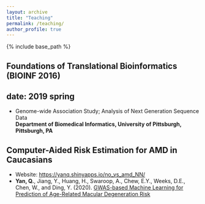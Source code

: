 ```yaml
---
layout: archive
title: "Teaching"
permalink: /teaching/
author_profile: true
---
```


{% include base_path %}

Foundations of Translational Bioinformatics (BIOINF 2016)
---
date: 2019 spring
---
* Genome-wide Association Study; Analysis of Next Generation Sequence Data
<br><b>Department of Biomedical Informatics, University of Pittsburgh, Pittsburgh, PA</b>

Computer-Aided Risk Estimation for AMD in Caucasians
-
* Website: https://yanq.shinyapps.io/no_vs_amd_NN/
* <b>Yan, Q.</b>, Jiang, Y., Huang, H., Swaroop, A., Chew, E.Y., Weeks, D.E., Chen, W., and Ding, Y. (2020). [GWAS-based Machine Learning for Prediction of Age-Related Macular Degeneration Risk](https://www.medrxiv.org/content/10.1101/19006155v1)
